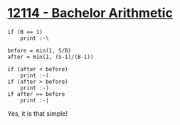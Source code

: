 # [12114 - Bachelor Arithmetic](https://onlinejudge.org/index.php?option=com_onlinejudge&Itemid=8&page=show_problem&problem=3266)

```plain
if (B == 1)
    print :-\

before = min(1, S/B)
after = min(1, (S-1)/(B-1))

if (after < before)
    print :-(
if (after > before)
    print :-)
if after == before
    print :-|
```

Yes, it is that simple!

